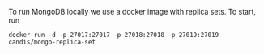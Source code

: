To run MongoDB locally we use a docker image with replica sets. To start, run

```
docker run -d -p 27017:27017 -p 27018:27018 -p 27019:27019 candis/mongo-replica-set
```
